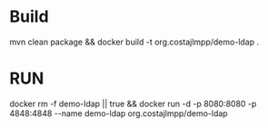 # Build
mvn clean package && docker build -t org.costajlmpp/demo-ldap .

# RUN

docker rm -f demo-ldap || true && docker run -d -p 8080:8080 -p 4848:4848 --name demo-ldap org.costajlmpp/demo-ldap 